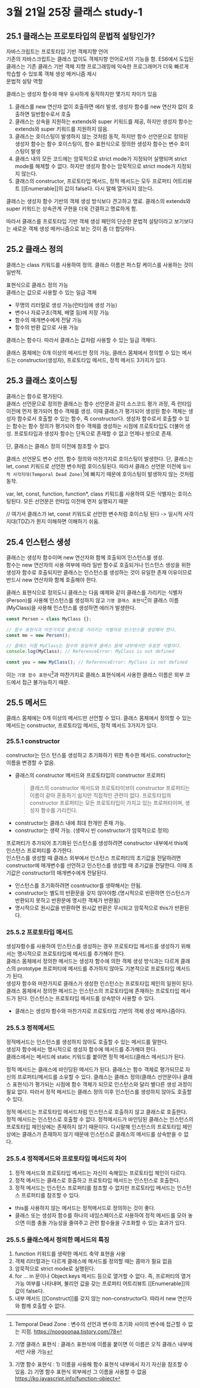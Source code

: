 # 3월 21일 25장 클래스 study-1

## 25.1 클래스는 프로토타입의 문법적 설탕인가?

자바스크립트는 프로토타입 기반 객체지향 언어  
기존의 자바스크립트는 클래스 없이도 객체지향 언어로서의 기능을 함. ES6에서 도입된 클래스는 기존 클래스 기반 객체 지향 프로그래밍에 익숙한 프로그래머가 더욱 빠르게 학습할 수 있또록 객체 생성 메커니즘 제시  
문법적 설탕 역할

클래스는 생성자 함수와 매우 유사하게 동작하지만 몇가지 차이가 있음

1. 클래스를 new 연산자 없이 호출하면 에러 발생, 생성자 함수를 new 연산자 없이 호출하면 일반함수로서 호출
2. 클래스는 상속을 지원하는 extends와 super 키워드를 제공, 하지만 생성자 함수는 extends와 super 키워드를 지원하지 않음.
3. 클래스는 호이스팅이 발생하지 않는 것처럼 동작, 하지만 함수 선언문으로 정의된 생성자 함수는 함수 호이스팅이, 함수 표현식으로 정의한 생성자 함수는 변수 호이스팅이 발생
4. 클래스 내의 모든 코드에는 암묵적으로 strict mode가 지정되어 실행되며 strict mode를 해제할 수 없다. 하지만 생성자 함수는 암묵적으로 strict mode가 지정되지 않는다.
5. 클래스의 constructor, 프로토타입 메서드, 정적 메서드는 모두 프로퍼티 어트리뷰트 [[Enumerable]]의 값이 false다. 다시 말해 열거되지 않는다.

클래스는 생성자 함수 기반의 객체 생성 방식보다 견고하고 명료. 클래스의 extends와 super 키워드는 상속관계 구현을 더욱 간결하고 명료하게 함.

따라서 클래스를 프로토타입 기반 객체 생성 패턴의 단순한 문법적 설탕이라고 보기보다는 새로운 객체 생성 메커니즘으로 보는 것이 좀 더 합당하다.

## 25.2 클래스 정의

클래스는 class 키워드를 사용하여 정의. 클래스 이름은 파스칼 케이스를 사용하는 것이 일반적.

표현식으로 클래스 정의 가능  
 클래스는 값으로 사용할 수 있는 일급 객체

- 무명의 리터럴로 생성 가능(런타임에 생성 가능)
- 변수나 자료구조(객체, 배열 등)에 저장 가능
- 함수의 매개변수에게 전달 가능
- 함수의 반환 값으로 사용 가능

클래스는 함수다. 따라서 클래스는 값처럼 사용할 수 있는 일급 객체다.

클래스 몸체에는 0개 이상의 메서드만 정의 가능, 클래스 몸체에서 정의할 수 있는 메서드는 constructor(생성자), 프로토타입 메서드, 정적 메서드 3가지가 있다.

## 25.3 클래스 호이스팅

클래스는 함수로 평가된다.  
클래스 선언문으로 정의한 클래스는 함수 선언문과 같이 소스코드 평가 과정, 즉 런타임 이전에 먼저 평가되어 함수 객체를 생성. 이때 클래스가 평가되어 생성된 함수 객체는 생성자 함수로서 호출할 수 있는 함수, 즉 constructor다. 생성자 함수로서 호출할 수 있는 함수는 함수 정의가 평가되어 함수 객체를 생성하는 시점에 프로토타입도 더불어 생성. 프로토타입과 생성자 함수는 단독으로 존재할 수 없고 언제나 쌍으로 존재.

단, 클래스는 클래스 정의 이전에 참조할 수 없다.

클래스 선언문도 변수 선언, 함수 정의와 마찬가지로 호이스팅이 발생한다. 단, 클래스는 let, const 키워드로 선언한 변수처럼 호이스팅된다. 따라서 클래스 선언문 이전에 `일시적 사각지대(Temporal Dead Zone)`[^1]에 빠지기 때문에 호이스팅이 발생하지 않는 것처럼 동작.
[^1]: Temporal Dead Zone : 변수의 선언과 변수의 초기화 사이의 변수에 접근할 수 없는 지점. https://noogoonaa.tistory.com/78

var, let, const, function, function\*, class 키워드를 사용하여 모든 식별자는 호이스팅된다. 모든 선언문은 런타임 이전에 먼저 실행되기 때문

// 여기서 클래스가 let, const 키워드로 선언한 변수처럼 호이스팅 된다 -> 일시적 사각지대(TDZ)가 뭔지 이해하면 이해하기 쉬움.

## 25.4 인스턴스 생성

클래스는 생성자 함수이며 new 연산자와 함께 호출되어 인스턴스를 생성.  
 함수는 new 연산자의 사용 여부에 따라 일반 함수로 호출되거나 인스턴스 생성을 위한 생성자 함수로 호출되지만 클래스는 인스턴스를 생성하는 것이 유일한 존재 이유이므로 반드시 new 연산자와 함께 호출해야 한다.

클래스 표현식으로 정의도니 클래스는 다음 예제와 같이 클래스를 가리키는 식별자(Person)를 사용해 인스턴스를 생성하지 않고 `기명 클래스 표현식`[^2]의 클래스 이름(MyClass)을 사용해 인스턴스를 생성하면 에러가 발생한다.  
 [^2]: 기명 클래스 표현식 : 클래스 표현식에 이름을 붙이면 이 이름은 오직 클래스 내부에서만 사용 가능

```js
const Person = class MyClass {};

// 함수 표현식과 마찬가지로 클래스를 가리키는 식별자로 인스턴스를 생성해야 한다.
const me = new Person();

// 클래스 이름 MyClass는 함수와 동일하게 클래스 몸체 내부에서만 유효한 식별자다.
console.log(MyClass); // ReferenceError: MyClass is not defined

const you = new MyClass(); // ReferenceError: MyClass is not defined
```

이는 `기명 함수 표현식`[^3]과 마찬가지로 클래스 표현식에서 사용한 클래스 이름은 외부 코드에서 접근 불가능하기 때문.
[^3]: 기명 함수 표현식 : 1) 이름을 사용해 함수 표현식 내부에서 자기 자신을 참조할 수 있음. 2) 기명 함수 표현식 외부에선 그 이름을 사용할 수 없음 https://ko.javascript.info/function-object

## 25.5 메서드

클래스 몸체에는 0개 이상의 메서드만 선언할 수 있다. 클래스 몸체에서 정의할 수 있는 메서드는 constructor, 프로토타입 메서드, 정적 메서드 3가지가 있다.

### 25.5.1 constructor

constructor는 인스 턴스를 생성하고 초기화하기 위한 특수한 메서드. constructor는 이름을 변경할 수 없음.

- 클래스의 constructor 메서드와 프로토타입의 constructor 프로퍼티
  > 클래스의 constructor 메서드와 프로토타이브이 constructor 프로퍼티는 이름이 같아 혼동하기 쉽지만 직접적인 관련이 없다. 프로토타입의 constructor 프로퍼티는 모든 프로토타입이 가지고 있는 프로퍼티이며, 생성자 함수를 가리킨다.
- constructor는 클래스 내에 최대 한개만 존재 가능.
- constructor는 생략 가능. (생략시 빈 constructor가 암묵적으로 정의)

프로퍼티가 추가되어 초기화된 인스턴스를 생성하려면 constructor 내부에서 this에 인스턴스 프로퍼티를 추가한다.  
 인스턴스를 생성할 때 클래스 외부에서 인스턴스 프로퍼티의 초기값을 전달하려면 constructor에 매개변수를 선언하고 인스턴스를 생성할 때 초기값을 전달한다. 이때 초기값은 constructor의 매개변수에게 전달된다.

- 인스턴스를 초기화하려면 cosntructor를 생략해서는 안됨.
- constructor는 별도의 반환문을 갖지 않아야함.(명시적으로 반환하면 인스턴스가 반환되지 못하고 반환문에 명시한 객체가 반환됨)
- 명시적으로 원시값을 반환하면 원시값 반환은 무시되고 암묵적으로 this가 반환된다.

### 25.5.2 프로토타입 메서드

생성자함수를 사용하여 인스턴스를 생성하는 경우 프로토타입 메서드를 생성하기 위해서는 명시적으로 프로토타입에 메서드를 추가해야 한다.  
 클래스 몸체에서 정의한 메서드는 생성자 함수에 의한 객체 생성 방식과는 다르게 클래스의 prototype 프로퍼티에 메서드를 추가하지 않아도 기본적으로 프로토타입 메서드가 된다.  
 생성자 함수와 마찬가지로 클래스가 생성한 인스턴스는 프로토타입 체인의 일원이 된다.  
 클래스 몸체에서 정의한 메서드는 인스턴스의 프로토타입에 존재하는 프로토타입 메서드가 된다. 인스턴스는 프로토타입 메서드를 상속받아 사용할 수 있다.

- 클래스는 생성자 함수와 마찬가지로 프로토타입 기반의 객체 생성 메커니즘이다.

### 25.5.3 정적메서드

정적메서드는 인스턴스를 생성하지 않아도 호출할 수 있는 메서드를 말한다.  
 생성자 함수에서는 명시적으로 생성자 함수에 메서드를 추가해야 한다.  
 클래스에서는 메서드에 static 키워드를 붙이면 정적 메서드(클래스 메서드)가 된다.

정적 메서드는 클래스에 바인딩된 메서드가 된다. 클래스는 함수 객체로 평가되므로 자신의 프로퍼티/메서드를 소유할 수 있다. 클래스는 클래스 정의(클래스 선언문이나 클래스 표현식)가 평가되는 시점에 함수 객체가 되므로 인스턴스와 달리 별다른 생성 과정이 필요 없다. 따라서 정적 메서드는 클래스 정의 이후 인스턴스를 생성하지 않아도 호출할 수 있다.

정적 메서드는 프로토타입 메서드처럼 인스턴스로 호출하지 않고 클래스로 호출한다.  
 정적 메서드는 인스턴스로 호출할 수 없다. 정적메서드가 바인딩된 클래스는 인스턴스의 프로토타입 체인상에는 존재하지 않기 때문이다. 다시말해 인스턴스의 프로토타입 체인 상에는 클래스가 존재하지 않기 때문에 인스턴스로 클래스의 메서드를 상속받을 수 없다.

### 25.5.4 정적메서드와 프로토타입 메서드의 차이

1. 정적 메서드와 프로토타입 메서드는 자신이 속해있는 프로토타입 체인이 다르다.
2. 정적 메서드는 클래스로 호출하고 프로토타입 메서드는 인스턴스로 호출한다.
3. 정적 메서드는 인스턴스 프로퍼티를 참조할 수 없지만 프로토타입 메서드는 인스턴스 프로퍼티를 참조할 수 있다.

- this를 사용하지 않는 메서드는 정적메서드로 정의하는 것이 좋다.
- 클래스 또는 생성자 함수를 하나의 네임스페이스로 사용하여 정적 메서드를 모아 놓으면 이름 충돌 가능성을 줄여주고 관련 함수들을 구조화할 수 있는 효과가 있다.

### 25.5.5 클래스에서 정의한 메서드의 특징

1. function 키워드를 생략한 메서드 축약 표현을 사용
2. 객체 리터럴과는 다르게 클래스에 메서드를 정의할 때는 콤마가 필요 없음
3. 암묵적으로 strict mode로 실행된다.
4. for ... in 문이나 Object.keys 메서드 등으로 열거할 수 없다. 즉, 프로퍼티의 열거 가능 여부를 나타내며, 불리언 값을 갖는 프로퍼티 어트리뷰트 [[Enumerable]]의 값이 false다.
5. 내부 메서드 [[Construct]]를 갖지 않는 non-constructor다. 따라서 new 연산자와 함께 호출할 수 없다.
